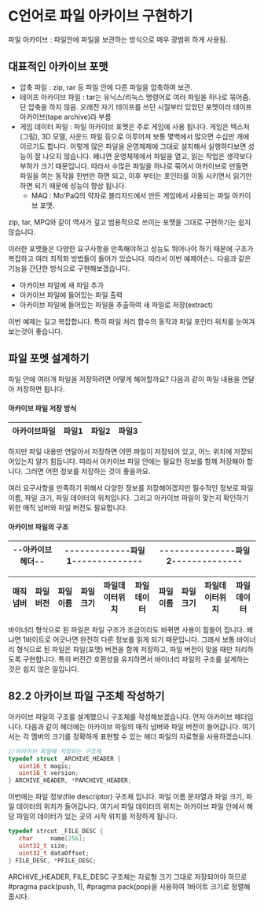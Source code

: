 # C언어로 파일 아카이브 구현하기

파일 아카이브 : 파일안에 파일을 보관하는 방식으로 매우 광범위 하게 사용됨.

## 대표적인 아카이브 포맷
- 압축 파일 : zip, rar 등 파일 안에 다른 파일을 압축하여 보관.
- 테이프 아카이브 파일 : tar는 유닉스/리눅스 명령어로 여러 파일을 하나로 묶어줌. 단 압축을 하지 않음. 오래전 자기 테이프를 쓰던 시절부터 있었던 포멧이라 테이프 아카이브(tape archive)라 부름
- 게임 데이터 파일 : 파일 아카이브 포멧은 주로 게임에 사용 됩니다. 게임은 텍스처(그림), 3D 모델, 사운드 파일 등으로 이루어져 보통 몇백에서 많으면 수십만 개에 이르기도 합니다. 이렇게 많은 파일을 운영체제에 그대로 설치해서 실행하다보면 성능이 잘 나오지 않습니다. 왜냐면 운영체제에서 파일을 열고, 읽는 작업은 생각보다 부하가 크기 때문입니다. 따라서 수많은 파일을 하나로 묶어서 아카이브로 만들면 파일을 여는 동작을 한번만 하면 되고, 이후 부터는 포인터를 이동 시키면서 읽기만 하면 되기 때문에 성능이 향상 됩니다.
   - MAQ : Mo'PaQ의 약자로 블리자드에서 만든 게임에서 사용되는 파일 아카이브 포맷.

zip, tar, MPQ와 같이 역사가 깊고 범용적으로 쓰이는 포맷을 그대로 구현하기는 쉽지 않습니다.

이러한 포맷들은 다양한 요구사항을 만족해야하고 성능도 뛰어나야 하기 때문에 구조가 복잡하고 여러 최적화 방법들이 들어가 있습니다. 따라서 이번 예제어슨ㄴ 다음과 같은 기능을 간단한 방식으로 구현해보겠습니다.
- 아카이브 파일에 새 파일 추가
- 아카이브 파일에 들어있는 파일 출력
- 아카이브 파일에 들어있는 파일을 추출하여 새 파일로 저장(extract)

이번 예제는 길고 복잡합니다.
 특히 파일 처리 함수의 동작과 파일 포인터 위치를 눈여겨보는것이 좋습니다.

 ## 파일 포멧 설계하기

 파일 안에 여러개 파일을 저장하려면 어떻게 해야할까요? 다음과 같이 파일 내용을 연달아 저장하면 됩니다.

#### 아카이브 파일 저장 방식
 |아카이브파일|파일1|파일2|파일3|
 |---------|---|----|----|

 하지만 파일 내용만 연달아서 저장하면 어떤 파일이 저장되어 있고, 어느 위치에 저장되어있는지 알기 힘듭니다.
따라서 아카이브 파일 안에는 필요한 정보를 함께 저장해야 합니다. 그러면 어떤 정보를 저장하는 것이 좋을까요.

여러 요구사항을 만족하기 위해서 다양한 정보를 저장해야겠지만 필수적인 정보로 파일 이름, 파일 크기, 파일 데이터의 위치입니다. 그리고 아카이브 파일이 맞는지 확인하기 위한 매직 넘버와 파일 버전도 필요합니다.

#### 아카이브 파일의 구조
|--아카이브헤더--|-------------파일1--------------|---------------파일2--------------|
|-------------|-------------------------------|-------------------------------|

|매직넘버|파일버전|파일이름|파일크기|파일데이터위치|파일데이터|파일이름|파일크기|파일데이터위치|파일데이터|
|------|------|-----|------|----------|-------|------|------|----------|------|


바이너리 형식으로 된 파일은 파일 구조가 조금이라도 바뀌면 사용이 힘들어 집니다. 왜냐면 1바이트로 어긋나면 완전히 다른 정보를 읽게 되기 때문입니다. 그래서 보통 바이너리 형식으로 된 파일은 파일(포맷) 버전을 함께 저장하고, 파일 버전이 맞을 때만 처리하도록 구현합니다. 특히 버전간 호환성을 유지하면서 바이너리 파일의 구조를 설계하는 것은 쉽지 않은 일입니다.

## 82.2 아카이브 파일 구조체 작성하기

아카이브 파일의 구조를 설계했으니 구조체를 작성해보겠습니다. 먼저 아카이브 헤더입니다. 다음과 같이 헤더에는 아카이브 파일의 매직 넘버와 파일 버전이 들어갑니다. 여기서는 각 멤버의 크기를 정확하게 표현할 수 있는 헤더 파일의 자료형을 사용하겠습니다.

``` c
//아카이브 파일에 저장되는 구조체
typedef struct _ARCHIVE_HEADER {
   uint16_t magic;
   uint16_t version;
} ARCHIVE_HEADER, *PARCHIVE_HEADER;
```
이번에는 파일 정보(file descriptor) 구조체 입니다. 파일 이름 문자열과 파일 크기, 파일 데이터의 위치가 들어갑니다. 여기서 파일 데이터의 위치는 아카이브 파일 안에서 해당 파일의 데이터가 있는 곳의 시작 위치를 저장하게 됩니다.

``` c
typedef strcut _FILE_DESC {
   char     name[256];
   uint32_t size;
   uint32_t dataOffset;
} FILE_DESC, *PFILE_DESC;
```
ARCHIVE_HEADER, FILE_DESC 구조체는 자료형 크기 그대로 저장되어야 하므로
#pragma pack(push, 1), #pragma pack(pop)을 사용하여 1바이트 크기로 정렬해 줍시다.

